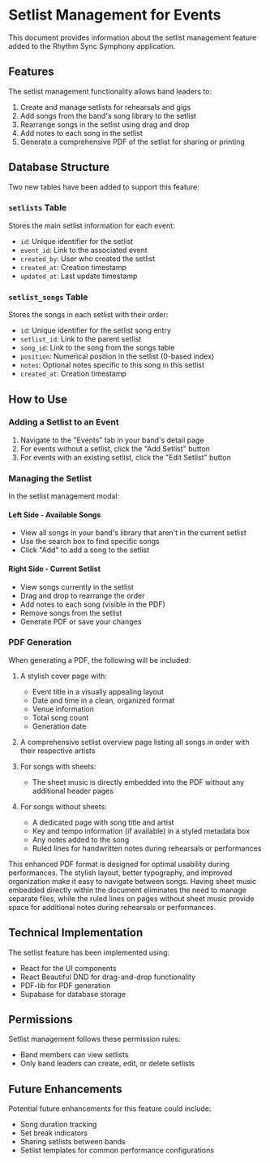# Setlist Management for Events

This document provides information about the setlist management feature added to the Rhythm Sync Symphony application.

## Features

The setlist management functionality allows band leaders to:

1. Create and manage setlists for rehearsals and gigs
2. Add songs from the band's song library to the setlist
3. Rearrange songs in the setlist using drag and drop
4. Add notes to each song in the setlist
5. Generate a comprehensive PDF of the setlist for sharing or printing

## Database Structure

Two new tables have been added to support this feature:

### `setlists` Table

Stores the main setlist information for each event:

- `id`: Unique identifier for the setlist
- `event_id`: Link to the associated event
- `created_by`: User who created the setlist
- `created_at`: Creation timestamp
- `updated_at`: Last update timestamp

### `setlist_songs` Table

Stores the songs in each setlist with their order:

- `id`: Unique identifier for the setlist song entry
- `setlist_id`: Link to the parent setlist
- `song_id`: Link to the song from the songs table
- `position`: Numerical position in the setlist (0-based index)
- `notes`: Optional notes specific to this song in this setlist
- `created_at`: Creation timestamp

## How to Use

### Adding a Setlist to an Event

1. Navigate to the "Events" tab in your band's detail page
2. For events without a setlist, click the "Add Setlist" button
3. For events with an existing setlist, click the "Edit Setlist" button

### Managing the Setlist

In the setlist management modal:

#### Left Side - Available Songs

- View all songs in your band's library that aren't in the current setlist
- Use the search box to find specific songs
- Click "Add" to add a song to the setlist

#### Right Side - Current Setlist

- View songs currently in the setlist
- Drag and drop to rearrange the order
- Add notes to each song (visible in the PDF)
- Remove songs from the setlist
- Generate PDF or save your changes

### PDF Generation

When generating a PDF, the following will be included:

1. A stylish cover page with:
   - Event title in a visually appealing layout
   - Date and time in a clean, organized format
   - Venue information
   - Total song count
   - Generation date

2. A comprehensive setlist overview page listing all songs in order with their respective artists

3. For songs with sheets:
   - The sheet music is directly embedded into the PDF without any additional header pages

4. For songs without sheets:
   - A dedicated page with song title and artist
   - Key and tempo information (if available) in a styled metadata box
   - Any notes added to the song
   - Ruled lines for handwritten notes during rehearsals or performances

This enhanced PDF format is designed for optimal usability during performances. The stylish layout, better typography, and improved organization make it easy to navigate between songs. Having sheet music embedded directly within the document eliminates the need to manage separate files, while the ruled lines on pages without sheet music provide space for additional notes during rehearsals or performances.

## Technical Implementation

The setlist feature has been implemented using:

- React for the UI components
- React Beautiful DND for drag-and-drop functionality
- PDF-lib for PDF generation
- Supabase for database storage

## Permissions

Setlist management follows these permission rules:

- Band members can view setlists
- Only band leaders can create, edit, or delete setlists

## Future Enhancements

Potential future enhancements for this feature could include:

- Song duration tracking
- Set break indicators
- Sharing setlists between bands
- Setlist templates for common performance configurations 